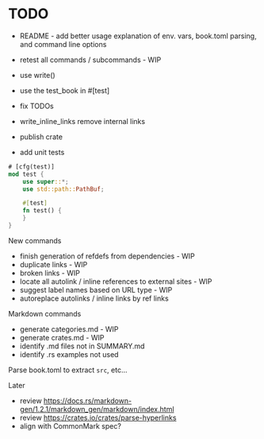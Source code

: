# TODO

- README - add better usage explanation of env. vars, book.toml parsing, and command line options
- retest all commands / subcommands - WIP
- use write()
- use the test_book in #[test]
- fix TODOs
- write_inline_links remove internal links

- publish crate

- add unit tests

```rust
# [cfg(test)]
mod test {
    use super::*;
    use std::path::PathBuf;

    #[test]
    fn test() {
    }
}
```

New commands

- finish generation of refdefs from dependencies - WIP
- duplicate links - WIP
- broken links - WIP
- locate all autolink / inline references to external sites - WIP
- suggest label names based on URL type - WIP
- autoreplace autolinks / inline links by ref links

Markdown commands

- generate categories.md - WIP
- generate crates.md - WIP
- identify .md files not in SUMMARY.md
- identify .rs examples not used

Parse book.toml to extract `src`, etc...

Later

- review <https://docs.rs/markdown-gen/1.2.1/markdown_gen/markdown/index.html>
- review <https://crates.io/crates/parse-hyperlinks>
- align with CommonMark spec?
